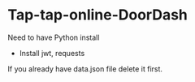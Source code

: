 # Tap-tap-online-DoorDash

Need to have Python install
- Install jwt, requests

If you already have data.json file delete it first.
